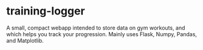 # training-logger
A small, compact webapp intended to store data on gym workouts, and which helps you track your progression.
Mainly uses Flask, Numpy, Pandas, and Matplotlib.
